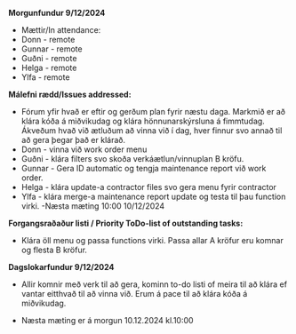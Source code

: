 **Morgunfundur 9/12/2024**
- Mættir/In attendance:
- Donn - remote
- Gunnar - remote
- Guðni - remote
- Helga - remote
- Ylfa - remote

**Málefni rædd/Issues addressed:**
- Fórum yfir hvað er eftir og gerðum plan fyrir næstu daga. Markmið er að klára kóða á miðvikudag og klára hönnunarskýrsluna á fimmtudag. Ákveðum hvað við ætluðum að vinna við í dag, hver finnur svo annað til að gera þegar það er klárað.
- Donn - vinna við work order menu
- Guðni - klára filters svo skoða verkáætlun/vinnuplan B kröfu.
- Gunnar - Gera ID automatic og tengja maintenance report við work order.
- Helga - klára update-a contractor files svo gera menu fyrir contractor
- Ylfa - klára merge-a maintenance report update og testa til þau function virki.
 -Næsta mæting 10:00 10/12/2024

**Forgangsraðaður listi / Priority ToDo-list of outstanding tasks:**
- Klára öll menu og passa functions virki. Passa allar A kröfur eru komnar og flesta B kröfur.

**Dagslokarfundur 9/12/2024**
- Allir komnir með verk til að gera, kominn to-do listi of meira til að klára ef vantar eitthvað til að vinna við. Erum á pace til að klára kóða á miðvikudag.

- Næsta mæting er á morgun 10.12.2024 kl.10:00